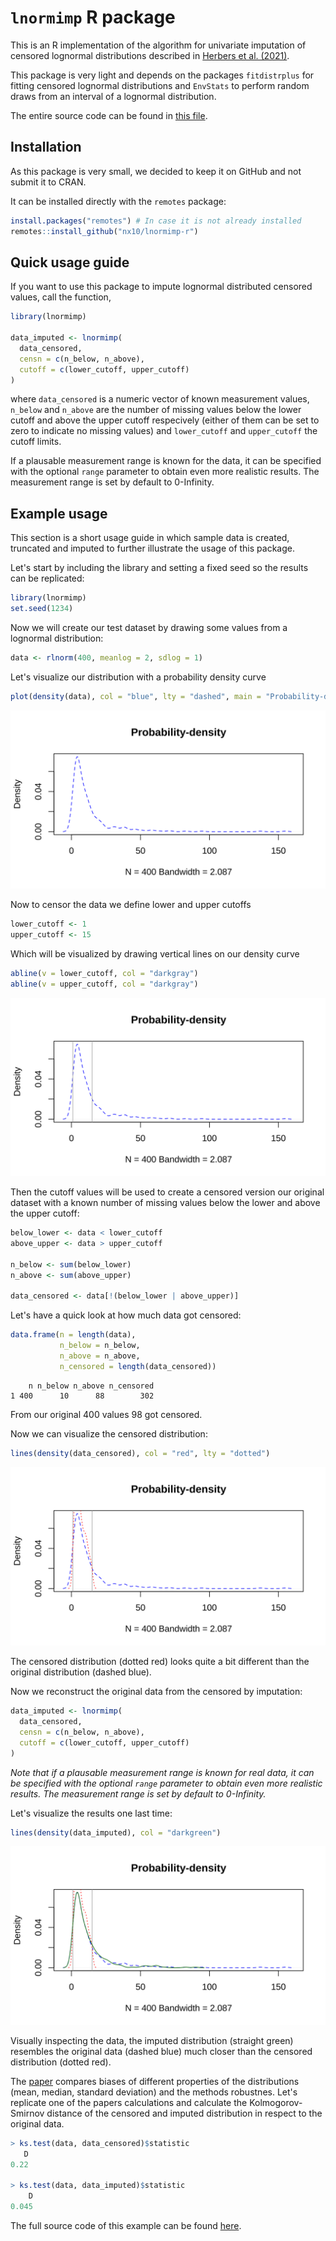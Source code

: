 # `lnormimp` R package 

This is an R implementation of the algorithm for univariate imputation of censored lognormal distributions described in [Herbers et al. (2021)](https://doi.org/10.1016/j.cpnec.2021.100052).

This package is very light and depends on the packages `fitdistrplus` for fitting censored lognormal distributions and `EnvStats` to perform random draws from an interval of a lognormal distribution.

The entire source code can be found in [this file](https://github.com/nx10/lnormimp-r/blob/master/R/lnormimp.R).

## Installation

As this package is very small, we decided to keep it on GitHub and not submit it to CRAN.

It can be installed directly with the `remotes` package:

```R
install.packages("remotes") # In case it is not already installed
remotes::install_github("nx10/lnormimp-r")
```

## Quick usage guide

If you want to use this package to impute lognormal distributed censored values, call the function,

```R
library(lnormimp)

data_imputed <- lnormimp(
  data_censored,
  censn = c(n_below, n_above),
  cutoff = c(lower_cutoff, upper_cutoff)
)
```

where `data_censored` is a numeric vector of known measurement values, `n_below` and `n_above` are the number of missing values below the lower cutoff and above the upper cutoff respecively (either of them can be set to zero to indicate no missing values) and `lower_cutoff` and `upper_cutoff` the cutoff limits.

If a plausable measurement range is known for the data, it can be specified with the optional `range` parameter to obtain even more realistic results. The measurement range is set by default to 0-Infinity.

## Example usage

This section is a short usage guide in which sample data is created, truncated and imputed to further illustrate the usage of this package.

Let's start by including the library and setting a fixed seed so the results can be replicated:

```R
library(lnormimp)
set.seed(1234)
```

Now we will create our test dataset by drawing some values from a lognormal distribution:

```R
data <- rlnorm(400, meanlog = 2, sdlog = 1)
```

Let's visualize our distribution with a probability density curve

```R
plot(density(data), col = "blue", lty = "dashed", main = "Probability-density")
```

![](docs/example-usage-1.svg)

Now to censor the data we define lower and upper cutoffs 

```R
lower_cutoff <- 1
upper_cutoff <- 15
```

Which will be visualized by drawing vertical lines on our density curve

```R
abline(v = lower_cutoff, col = "darkgray")
abline(v = upper_cutoff, col = "darkgray")
```

![](docs/example-usage-2.svg)

Then the cutoff values will be used to create a censored version our original dataset with a known number of missing values below the lower and above the upper cutoff:

```R
below_lower <- data < lower_cutoff
above_upper <- data > upper_cutoff

n_below <- sum(below_lower)
n_above <- sum(above_upper)

data_censored <- data[!(below_lower | above_upper)]
```

Let's have a quick look at how much data got censored:

```R
data.frame(n = length(data),
           n_below = n_below,
           n_above = n_above,
           n_censored = length(data_censored))
```

```
    n n_below n_above n_censored
1 400      10      88        302
```

From our original 400 values 98 got censored.

Now we can visualize the censored distribution:

```R
lines(density(data_censored), col = "red", lty = "dotted")
```

![](docs/example-usage-3.svg)

The censored distribution (dotted red) looks quite a bit different than the original distribution (dashed blue).

Now we reconstruct the original data from the censored by imputation:

```R
data_imputed <- lnormimp(
  data_censored,
  censn = c(n_below, n_above),
  cutoff = c(lower_cutoff, upper_cutoff)
)
```

_Note that if a plausable measurement range is known for real data, it can be specified with the optional `range` parameter to obtain even more realistic results. The measurement range is set by default to 0-Infinity._

Let's visualize the results one last time:

```R
lines(density(data_imputed), col = "darkgreen")
```

![](docs/example-usage-4.svg)

Visually inspecting the data, the imputed distribution (straight green) resembles the original data (dashed blue) much closer than the censored distribution (dotted red).

The [paper](https://doi.org/10.1016/j.cpnec.2021.100052) compares biases of different properties of the distributions (mean, median, standard deviation) and the methods robustnes. Let's replicate one of the papers calculations and calculate the Kolmogorov-Smirnov distance of the censored and imputed distribution in respect to the original data.

```R
> ks.test(data, data_censored)$statistic
   D 
0.22 

> ks.test(data, data_imputed)$statistic
    D 
0.045 
```

The full source code of this example can be found [here](https://github.com/nx10/lnormimp-r/blob/master/docs/example-usage.R).